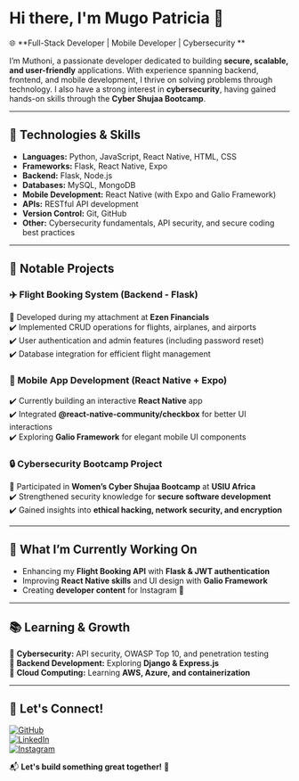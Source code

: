 # Hi there, I'm Mugo Patricia 👋  

🌐 **Full-Stack Developer | Mobile Developer | Cybersecurity **  

I’m Muthoni, a passionate developer dedicated to building **secure, scalable, and user-friendly** applications. With experience spanning backend, frontend, and mobile development, I thrive on solving problems through technology. I also have a strong interest in **cybersecurity**, having gained hands-on skills through the **Cyber Shujaa Bootcamp**.  

---

## 🔧 Technologies & Skills  

- **Languages:** Python, JavaScript, React Native, HTML, CSS  
- **Frameworks:** Flask, React Native, Expo  
- **Backend:** Flask, Node.js  
- **Databases:** MySQL, MongoDB  
- **Mobile Development:** React Native (with Expo and Galio Framework)  
- **APIs:** RESTful API development  
- **Version Control:** Git, GitHub  
- **Other:** Cybersecurity fundamentals, API security, and secure coding best practices  

---

## 💼 Notable Projects  

### ✈️ Flight Booking System (Backend - Flask)  
📌 Developed during my attachment at **Ezen Financials**  
✔️ Implemented CRUD operations for flights, airplanes, and airports  
✔️ User authentication and admin features (including password reset)  
✔️ Database integration for efficient flight management  

### 📱 Mobile App Development (React Native + Expo)  
✔️ Currently building an interactive **React Native** app  
✔️ Integrated **@react-native-community/checkbox** for better UI interactions  
✔️ Exploring **Galio Framework** for elegant mobile UI components  

### 🔒 Cybersecurity Bootcamp Project  
📌 Participated in **Women’s Cyber Shujaa Bootcamp** at **USIU Africa**  
✔️ Strengthened security knowledge for **secure software development**  
✔️ Gained insights into **ethical hacking, network security, and encryption**  

---

## 🚀 What I’m Currently Working On  

- Enhancing my **Flight Booking API** with **Flask & JWT authentication**  
- Improving **React Native skills** and UI design with **Galio Framework**  
- Creating **developer content** for Instagram 📱  

---

## 📚 Learning & Growth  

🌟 **Cybersecurity:** API security, OWASP Top 10, and penetration testing  
🌟 **Backend Development:** Exploring **Django & Express.js**  
🌟 **Cloud Computing:** Learning **AWS, Azure, and containerization**  

---

## 🎯 Let's Connect!  

[![GitHub](https://img.shields.io/badge/GitHub-@simplymuthoni-black?style=for-the-badge&logo=github)](https://github.com/simplymuthoni)  
[![LinkedIn](https://img.shields.io/badge/LinkedIn-Patricia%20Mugo-blue?style=for-the-badge&logo=linkedin)](https://www.linkedin.com/in/patricia-m-a70461136/)  
[![Instagram](https://img.shields.io/badge/Instagram-@yourhandle-pink?style=for-the-badge&logo=instagram)](#)  

📬 **Let's build something great together!** 🚀  
